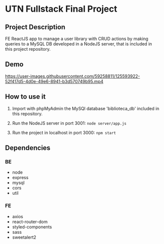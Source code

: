 # UTN Fullstack Final Project

## Project Description
FE ReactJS app to manage a user library with CRUD actions by making queries to a MySQL DB developed in a NodeJS server, that is included in this project repository. 

## Demo

https://user-images.githubusercontent.com/59258811/125593922-52f417d5-4d0e-49e6-8941-b3d570749b95.mp4

## How to use it
1. Import with phpMyAdmin the MySQl database 'biblioteca_db' included in this repository.

2. Run the NodeJS server in port 3001:
`node server/app.js`

3. Run the project in localhost in port 3000:
`npm start`

## Dependencies
### BE
- node
- express
- mysql
- cors
- util


### FE
- axios
- react-router-dom
- styled-components
- sass
- sweetalert2






